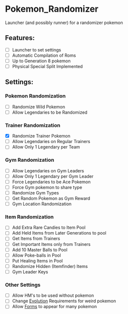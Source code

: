 # Pokemon_Randomizer
Launcher (and possibly runner) for a randomizer pokemon

## Features:

- [ ] Launcher to set settings
- [ ] Automatic Compilation of Roms
- [ ] Up to Generation 8 pokemon
- [ ] Physical Special Split Implemented

## Settings:
### Pokemon Randomization
- [ ] Randomize Wild Pokemon
- [ ] Allow Legendaries to be Randomized
### Trainer Randomization
- [x] Randomize Trainer Pokemon
- [ ] Allow Legendaries on Regular Trainers
- [ ] Allow Only 1 Legendary per Team
### Gym Randomization
- [ ] Allow Legendaries on Gym Leaders
- [ ] Allow Only 1 Legendary per Gym Leader
- [ ] Force Legendaries to be Ace Pokemon
- [ ] Force Gym pokemon to share type
- [ ] Randomize Gym Types
- [ ] Get Random Pokemon as Gym Reward
- [ ] Gym Location Randomization
### Item Randomization
- [ ] Add Extra Rare Candies to Item Pool
- [ ] Add Held Items from Later Generations to pool
- [ ] Get Items from Trainers
- [ ] Get Important Items only from Trainers
- [ ] Add 10 Master Balls to Pool
- [ ] Allow Poke-balls in Pool
- [ ] Put Healing Items in Pool
- [ ] Randomize Hidden (Itemfinder) Items
- [ ] Gym Leader Keys
### Other Settings
- [ ] Allow HM's to be used without pokemon
- [ ] Change [Evolution](evolution.md) Requirements for weird pokemon
- [ ] Allow [Forms](forms.md) to appear for many pokemon